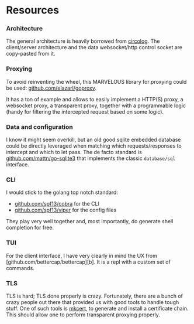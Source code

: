 # Resources

### Architecture

The general architecture is heavily borrowed from [circolog][c]. The
client/server architecture and the data websocket/http control socket are
copy-pasted from it.

### Proxying

To avoid reinventing the wheel, this MARVELOUS library for proxying could be
used: [github.com/elazarl/goproxy][p].

It has a ton of example and allows to easily implement a HTTP(S) proxy, a
websocket proxy, a transparent proxy, together with a programmable logic (handy
for filtering the intercepted request based on some logic).

### Data and configuration

I know it might seem overkill, but an old good sqlite embedded database could be
directly leveraged when matching which requests/responses to intercept and which
to let pass.
The de facto standard is [github.com/mattn/go-sqlite3][s] that implements the
classic `database/sql` interface.

### CLI

I would stick to the golang top notch standard:

 - [github.com/spf13/cobra][c1] for the CLI
 - [github.com/spf13/viper][c2] for the config files

They play very well together and, most importantly, do generate shell completion
for free.

### TUI

For the client interface, I have very clearly in mind the UX from
[github.com/bettercap/bettercap][b]. It is a repl with a custom set of commands.

### TLS

TLS is hard; TLS done properly is crazy. Fortunately, there are a bunch of crazy
people out there that provided us with good tools to handle tough stuff. One of
such tools is [mkcert][k], to generate and install a certificate chain. This
should allow one to perform transparent proxying properly.



[c]: https://git.lattuga.net/boyska/circolog
[p]: https://github.com/elazarl/goproxy
[s]: https://github.com/mattn/go-sqlite3/
[c1]: https://github.com/spf13/cobra
[c2]: https://github.com/spf13/viper
[p]: https://github.com/bettercap/bettercap
[k]: https://github.com/FiloSottile/mkcert
